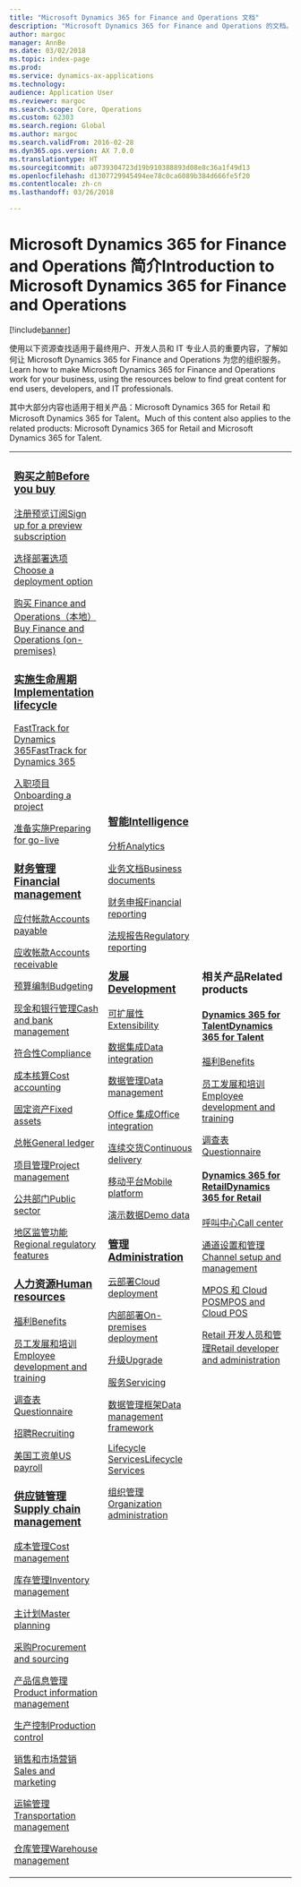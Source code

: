 ```yaml
---
title: "Microsoft Dynamics 365 for Finance and Operations 文档"
description: "Microsoft Dynamics 365 for Finance and Operations 的文档。"
author: margoc
manager: AnnBe
ms.date: 03/02/2018
ms.topic: index-page
ms.prod: 
ms.service: dynamics-ax-applications
ms.technology: 
audience: Application User
ms.reviewer: margoc
ms.search.scope: Core, Operations
ms.custom: 62303
ms.search.region: Global
ms.author: margoc
ms.search.validFrom: 2016-02-28
ms.dyn365.ops.version: AX 7.0.0
ms.translationtype: HT
ms.sourcegitcommit: a0739304723d19b910388893d08e8c36a1f49d13
ms.openlocfilehash: d1307729945494ee78c0ca6089b384d666fe5f20
ms.contentlocale: zh-cn
ms.lasthandoff: 03/26/2018

---
```


# <a name="introduction-to-microsoft-dynamics-365-for-finance-and-operations"></a><span data-ttu-id="67486-103">Microsoft Dynamics 365 for Finance and Operations 简介</span><span class="sxs-lookup"><span data-stu-id="67486-103">Introduction to Microsoft Dynamics 365 for Finance and Operations</span></span>
[!include[banner](includes/banner.md)]

<span data-ttu-id="67486-104">使用以下资源查找适用于最终用户、开发人员和 IT 专业人员的重要内容，了解如何让 Microsoft Dynamics 365 for Finance and Operations 为您的组织服务。</span><span class="sxs-lookup"><span data-stu-id="67486-104">Learn how to make Microsoft Dynamics 365 for Finance and Operations work for your business, using the resources below to find great content for end users, developers, and IT professionals.</span></span> 

<span data-ttu-id="67486-105">其中大部分内容也适用于相关产品：Microsoft Dynamics 365 for Retail 和 Microsoft Dynamics 365 for Talent。</span><span class="sxs-lookup"><span data-stu-id="67486-105">Much of this content also applies to the related products: Microsoft Dynamics 365 for Retail and Microsoft Dynamics 365 for Talent.</span></span> 

<table>
<colgroup>
<col width="33%" />
<col width="33%" />
<col width="33%" />
</colgroup>
<tbody>
<tr class="odd">
<td>
<h3><span data-ttu-id="67486-106"><a href="get-started/before-you-buy.md">购买之前</a></span><span class="sxs-lookup"><span data-stu-id="67486-106"><a href="get-started/before-you-buy.md">Before you buy</a></span></span></h3>
<p><span data-ttu-id="67486-107"><a href="../dev-itpro/dev-tools/sign-up-preview-subscription.md">注册预览订阅</a></span><span class="sxs-lookup"><span data-stu-id="67486-107"><a href="../dev-itpro/dev-tools/sign-up-preview-subscription.md">Sign up for a preview subscription</a></span></span></p>
 <p><span data-ttu-id="67486-108"><a href="../dev-itpro/deployment/choose-deployment-type.md">选择部署选项</a></span><span class="sxs-lookup"><span data-stu-id="67486-108"><a href="../dev-itpro/deployment/choose-deployment-type.md">Choose a deployment option</a></span></span></p>
 <p><span data-ttu-id="67486-109"><a href="get-started/purchase-on-premises.md">购买 Finance and Operations（本地）</a></span><span class="sxs-lookup"><span data-stu-id="67486-109"><a href="get-started/purchase-on-premises.md">Buy Finance and Operations (on-premises)</a></span></span></p>

<h3><span data-ttu-id="67486-110"><a href="imp-lifecycle/implementation-lifecycle.md">实施生命周期</a></span><span class="sxs-lookup"><span data-stu-id="67486-110"><a href="imp-lifecycle/implementation-lifecycle.md">Implementation lifecycle</a></span></span></h3>
<p><span data-ttu-id="67486-111"><a href="get-started/fasttrack-dynamics-365-overview.md">FastTrack for Dynamics 365</a></span><span class="sxs-lookup"><span data-stu-id="67486-111"><a href="get-started/fasttrack-dynamics-365-overview.md">FastTrack for Dynamics 365</a></span></span></p>
<p><span data-ttu-id="67486-112"><a href="imp-lifecycle/onboard.md">入职项目</a></span><span class="sxs-lookup"><span data-stu-id="67486-112"><a href="imp-lifecycle/onboard.md">Onboarding a project</a></span></span></p>
<p><span data-ttu-id="67486-113"><a href="imp-lifecycle/prepare-go-live.md">准备实施</a></span><span class="sxs-lookup"><span data-stu-id="67486-113"><a href="imp-lifecycle/prepare-go-live.md">Preparing for go-live</a></span></span></p>
  
<h3><span data-ttu-id="67486-114"><a href="../financials/index.md">财务管理</a></span><span class="sxs-lookup"><span data-stu-id="67486-114"><a href="../financials/index.md">Financial management</a></span></span></h3>
<p><span data-ttu-id="67486-115"><a href="../financials/accounts-payable/accounts-payable.md">应付帐款</a></span><span class="sxs-lookup"><span data-stu-id="67486-115"><a href="../financials/accounts-payable/accounts-payable.md">Accounts payable</a></span></span></p>
<p><span data-ttu-id="67486-116"><a href="../financials/accounts-receivable/accounts-receivable.md">应收帐款</a></span><span class="sxs-lookup"><span data-stu-id="67486-116"><a href="../financials/accounts-receivable/accounts-receivable.md">Accounts receivable</a></span></span></p>
<p><span data-ttu-id="67486-117"><a href="../financials/budgeting/budgeting-overview.md">预算编制</a></span><span class="sxs-lookup"><span data-stu-id="67486-117"><a href="../financials/budgeting/budgeting-overview.md">Budgeting</a></span></span></p>
<p><span data-ttu-id="67486-118"><a href="../financials/cash-bank-management/cash-bank-management.md">现金和银行管理</a></span><span class="sxs-lookup"><span data-stu-id="67486-118"><a href="../financials/cash-bank-management/cash-bank-management.md">Cash and bank management</a></span></span></p>
<p><span data-ttu-id="67486-119"><a href="../financials/general-ledger/audit-policy-rules.md">符合性</a></span><span class="sxs-lookup"><span data-stu-id="67486-119"><a href="../financials/general-ledger/audit-policy-rules.md">Compliance</a></span></span></p>
<p><span data-ttu-id="67486-120"><a href="../financials/cost-accounting/cost-accounting-home-page.md">成本核算</a></span><span class="sxs-lookup"><span data-stu-id="67486-120"><a href="../financials/cost-accounting/cost-accounting-home-page.md">Cost accounting</a></span></span></p>
<p><span data-ttu-id="67486-121"><a href="../financials/fixed-assets/fixed-assets.md">固定资产</a></span><span class="sxs-lookup"><span data-stu-id="67486-121"><a href="../financials/fixed-assets/fixed-assets.md">Fixed assets</a></span></span></p>
<p><span data-ttu-id="67486-122"><a href="../financials/general-ledger/general-ledger.md">总帐</a></span><span class="sxs-lookup"><span data-stu-id="67486-122"><a href="../financials/general-ledger/general-ledger.md">General ledger</a></span></span></p>
<p><span data-ttu-id="67486-123"><a href="../financials/project-management/overview-project-management-accounting.md">项目管理</a></span><span class="sxs-lookup"><span data-stu-id="67486-123"><a href="../financials/project-management/overview-project-management-accounting.md">Project management</a></span></span></p>
<p><span data-ttu-id="67486-124"><a href="../financials/public-sector/public-sector-functionality.md">公共部门</a></span><span class="sxs-lookup"><span data-stu-id="67486-124"><a href="../financials/public-sector/public-sector-functionality.md">Public sector</a></span></span></p>
<p><span data-ttu-id="67486-125"><a href="../dev-itpro/lcs-solutions/country-region.md">地区监管功能</a></span><span class="sxs-lookup"><span data-stu-id="67486-125"><a href="../dev-itpro/lcs-solutions/country-region.md">Regional regulatory features</a></span></span></p>

<H3><span data-ttu-id="67486-126"><a href="hr/hr-landing-page.md">人力资源</a></span><span class="sxs-lookup"><span data-stu-id="67486-126"><a href="hr/hr-landing-page.md">Human resources</a></span></span></h3>
<p><span data-ttu-id="67486-127"><a href="../talent/manage-benefit-program.md">福利</a></span><span class="sxs-lookup"><span data-stu-id="67486-127"><a href="../talent/manage-benefit-program.md">Benefits</a></span></span></p>
<p><span data-ttu-id="67486-128"><a href="../talent/performance-management-overview.md">员工发展和培训</a></span><span class="sxs-lookup"><span data-stu-id="67486-128"><a href="../talent/performance-management-overview.md">Employee development and training</a></span></span></p>
<p><span data-ttu-id="67486-129"><a href="../talent/questionnaires.md">调查表</a></span><span class="sxs-lookup"><span data-stu-id="67486-129"><a href="../talent/questionnaires.md">Questionnaire</a></span></span></p>
<p><span data-ttu-id="67486-130"><a href="hr/manage-recruiting-process.md">招聘</a></span><span class="sxs-lookup"><span data-stu-id="67486-130"><a href="hr/manage-recruiting-process.md">Recruiting</a></span></span></p>
<p><span data-ttu-id="67486-131"><a href="hr/localizations/noam-usa-payroll.md">美国工资单</a></span><span class="sxs-lookup"><span data-stu-id="67486-131"><a href="hr/localizations/noam-usa-payroll.md">US payroll</a></span></span></p>

<h3><span data-ttu-id="67486-132"><a href="../supply-chain/index.md">供应链管理</a></span><span class="sxs-lookup"><span data-stu-id="67486-132"><a href="../supply-chain/index.md">Supply chain management</a></span></span></h3>
<p><span data-ttu-id="67486-133"><a href="../supply-chain/cost-management/costing-sheets.md">成本管理</a></span><span class="sxs-lookup"><span data-stu-id="67486-133"><a href="../supply-chain/cost-management/costing-sheets.md">Cost management</a></span></span></p>
<p><span data-ttu-id="67486-134"><a href="../supply-chain/inventory/inventory-home-page.md">库存管理</a></span><span class="sxs-lookup"><span data-stu-id="67486-134"><a href="../supply-chain/inventory/inventory-home-page.md">Inventory management</a></span></span></p>
<p><span data-ttu-id="67486-135"><a href="../supply-chain/master-planning/master-plans.md">主计划</a></span><span class="sxs-lookup"><span data-stu-id="67486-135"><a href="../supply-chain/master-planning/master-plans.md">Master planning</a></span></span></p>
<p><span data-ttu-id="67486-136"><a href="../supply-chain/procurement/procurement-sourcing-overview.md">采购</a></span><span class="sxs-lookup"><span data-stu-id="67486-136"><a href="../supply-chain/procurement/procurement-sourcing-overview.md">Procurement and sourcing</a></span></span></p>
<p><span data-ttu-id="67486-137"><a href="../supply-chain/pim/product-information.md">产品信息管理</a></span><span class="sxs-lookup"><span data-stu-id="67486-137"><a href="../supply-chain/pim/product-information.md">Product information management</a></span></span></p>
<p><span data-ttu-id="67486-138"><a href="../supply-chain/production-control/production-process-overview.md">生产控制</a></span><span class="sxs-lookup"><span data-stu-id="67486-138"><a href="../supply-chain/production-control/production-process-overview.md">Production control</a></span></span></p>
<p><span data-ttu-id="67486-139"><a href="../supply-chain/sales-marketing/overview-sales-marketing.md">销售和市场营销</a></span><span class="sxs-lookup"><span data-stu-id="67486-139"><a href="../supply-chain/sales-marketing/overview-sales-marketing.md">Sales and marketing</a></span></span></p>
<p><span data-ttu-id="67486-140"><a href="../supply-chain/transportation/transportation-management-overview.md">运输管理</a></span><span class="sxs-lookup"><span data-stu-id="67486-140"><a href="../supply-chain/transportation/transportation-management-overview.md">Transportation management</a></span></span></p>
<p><span data-ttu-id="67486-141"><a href="../supply-chain/warehousing/warehouse-configuration.md">仓库管理</a></span><span class="sxs-lookup"><span data-stu-id="67486-141"><a href="../supply-chain/warehousing/warehouse-configuration.md">Warehouse management</a></span></span></p>

</td>
<td>
<h3><span data-ttu-id="67486-142"><a href="../dev-itpro/analytics/bi-reporting-home-page.md">智能</a></span><span class="sxs-lookup"><span data-stu-id="67486-142"><a href="../dev-itpro/analytics/bi-reporting-home-page.md">Intelligence</a></span></span></h3>
<p><span data-ttu-id="67486-143"><a href="../dev-itpro/analytics/analytics.md">分析</a></span><span class="sxs-lookup"><span data-stu-id="67486-143"><a href="../dev-itpro/analytics/analytics.md">Analytics</a></span></span></p>
 <p><span data-ttu-id="67486-144"><a href="../dev-itpro/analytics/document-reporting-services.md">业务文档</a></span><span class="sxs-lookup"><span data-stu-id="67486-144"><a href="../dev-itpro/analytics/document-reporting-services.md">Business documents</a></span></span></p>
<p><span data-ttu-id="67486-145"><a href="../dev-itpro/analytics/financial-reporting-intro.md">财务申报</a></span><span class="sxs-lookup"><span data-stu-id="67486-145"><a href="../dev-itpro/analytics/financial-reporting-intro.md">Financial reporting</a></span></span></p>
<p><span data-ttu-id="67486-146"><a href="../dev-itpro/analytics/general-electronic-reporting.md">法规报告</a></span><span class="sxs-lookup"><span data-stu-id="67486-146"><a href="../dev-itpro/analytics/general-electronic-reporting.md">Regulatory reporting</a></span></span></p>



<h3><span data-ttu-id="67486-147"><a href="../dev-itpro/dev-tools/developer-home-page.md">发展</span><span class="sxs-lookup"><span data-stu-id="67486-147"><a href="../dev-itpro/dev-tools/developer-home-page.md">Development</span></span></h3>
<p><span data-ttu-id="67486-148"><a href="../dev-itpro/extensibility/extensibility-home-page.md">可扩展性</a></span><span class="sxs-lookup"><span data-stu-id="67486-148"><a href="../dev-itpro/extensibility/extensibility-home-page.md">Extensibility</a></span></span></p>

<p><span data-ttu-id="67486-149"><a href="../dev-itpro/data-entities/integration-overview.md">数据集成</a></span><span class="sxs-lookup"><span data-stu-id="67486-149"><a href="../dev-itpro/data-entities/integration-overview.md">Data integration</a></span></span></p>
<p><span data-ttu-id="67486-150"><a href="../dev-itpro/data-entities/data-entities.md">数据管理</a></span><span class="sxs-lookup"><span data-stu-id="67486-150"><a href="../dev-itpro/data-entities/data-entities.md">Data management</a></span></span></p>

<p><span data-ttu-id="67486-151"><a href="../dev-itpro/office-integration/office-integration.md">Office 集成</a></span><span class="sxs-lookup"><span data-stu-id="67486-151"><a href="../dev-itpro/office-integration/office-integration.md">Office integration</a></span></span></p>
<p><span data-ttu-id="67486-152"><a href="../dev-itpro/dev-tools/continuous-delivery-home-page.md">连续交货</a></span><span class="sxs-lookup"><span data-stu-id="67486-152"><a href="../dev-itpro/dev-tools/continuous-delivery-home-page.md">Continuous delivery</a></span></span></p>
<p><span data-ttu-id="67486-153"><a href="../dev-itpro/mobile-apps/platform/mobile-platform-home-page.md">移动平台</a></span><span class="sxs-lookup"><span data-stu-id="67486-153"><a href="../dev-itpro/mobile-apps/platform/mobile-platform-home-page.md">Mobile platform</a></span></span></p>
<p><span data-ttu-id="67486-154"><a href="get-started/demo-data.md">演示数据</a></span><span class="sxs-lookup"><span data-stu-id="67486-154"><a href="get-started/demo-data.md">Demo data</a></span></span></p>

<h3><span data-ttu-id="67486-155"><a href="../dev-itpro/sysadmin/system-administration-home-page.md">管理</span><span class="sxs-lookup"><span data-stu-id="67486-155"><a href="../dev-itpro/sysadmin/system-administration-home-page.md">Administration</span></span></h3>
<p><span data-ttu-id="67486-156"><a href="../dev-itpro/deployment/cloud-deployment-overview.md">云部署</a></span><span class="sxs-lookup"><span data-stu-id="67486-156"><a href="../dev-itpro/deployment/cloud-deployment-overview.md">Cloud deployment</a></span></span></p>
<p><span data-ttu-id="67486-157"><a href="../dev-itpro/deployment/on-premises-deployment-landing-page.md">内部部署</a></span><span class="sxs-lookup"><span data-stu-id="67486-157"><a href="../dev-itpro/deployment/on-premises-deployment-landing-page.md">On-premises deployment</a></span></span></p>
<p><span data-ttu-id="67486-158"><a href="../dev-itpro/migration-upgrade/upgrade-home-page.md">升级</a></span><span class="sxs-lookup"><span data-stu-id="67486-158"><a href="../dev-itpro/migration-upgrade/upgrade-home-page.md">Upgrade</a></span></span></p>
<p><span data-ttu-id="67486-159"><a href="../dev-itpro/dev-tools/continuous-delivery-home-page.md#servicing">服务</a></span><span class="sxs-lookup"><span data-stu-id="67486-159"><a href="../dev-itpro/dev-tools/continuous-delivery-home-page.md#servicing">Servicing</a></span></span></p>
<p><span data-ttu-id="67486-160"><a href="../dev-itpro/data-entities/data-entities.md">数据管理框架</a></span><span class="sxs-lookup"><span data-stu-id="67486-160"><a href="../dev-itpro/data-entities/data-entities.md">Data management framework</a></span></span></p>
<p><span data-ttu-id="67486-161"><a href="../dev-itpro/lifecycle-services/lcs.md">Lifecycle Services</a></span><span class="sxs-lookup"><span data-stu-id="67486-161"><a href="../dev-itpro/lifecycle-services/lcs.md">Lifecycle Services</a></span></span></p>
<p><span data-ttu-id="67486-162"><a href="organization-administration/organization-administration-home-page.md">组织管理</a></span><span class="sxs-lookup"><span data-stu-id="67486-162"><a href="organization-administration/organization-administration-home-page.md">Organization administration</a></span></span></p>
</td>
<td>
<h3><span data-ttu-id="67486-163">相关产品</span><span class="sxs-lookup"><span data-stu-id="67486-163">Related products</span></span></h3>
<h4><span data-ttu-id="67486-164"><a href="../talent/index.md">Dynamics 365 for Talent</a></span><span class="sxs-lookup"><span data-stu-id="67486-164"><a href="../talent/index.md">Dynamics 365 for Talent</a></span></span></h4>
<p><span data-ttu-id="67486-165"><a href="../talent/manage-benefit-program.md">福利</a></span><span class="sxs-lookup"><span data-stu-id="67486-165"><a href="../talent/manage-benefit-program.md">Benefits</a></span></span></p>
<p><span data-ttu-id="67486-166"><a href="../talent/performance-management-overview.md">员工发展和培训</a></span><span class="sxs-lookup"><span data-stu-id="67486-166"><a href="../talent/performance-management-overview.md">Employee development and training</a></span></span></p>
<p><span data-ttu-id="67486-167"><a href="../talent/questionnaires.md">调查表</a></span><span class="sxs-lookup"><span data-stu-id="67486-167"><a href="../talent/questionnaires.md">Questionnaire</a></span></span></p>

<h4><span data-ttu-id="67486-168"><a href="../retail/index.md">Dynamics 365 for Retail</a></span><span class="sxs-lookup"><span data-stu-id="67486-168"><a href="../retail/index.md">Dynamics 365 for Retail</a></span></span></h4>
<p><span data-ttu-id="67486-169"><a href="../retail/call-center-functionality.md">呼叫中心</span><span class="sxs-lookup"><span data-stu-id="67486-169"><a href="../retail/call-center-functionality.md">Call center</span></span></p>
<p><span data-ttu-id="67486-170"><a href="../retail/define-maintain-retail-channels.md">通道设置和管理</span><span class="sxs-lookup"><span data-stu-id="67486-170"><a href="../retail/define-maintain-retail-channels.md">Channel setup and management</span></span></p>
<p><span data-ttu-id="67486-171"><a href="../retail/retail-peripherals-overview.md">MPOS 和 Cloud POS</span><span class="sxs-lookup"><span data-stu-id="67486-171"><a href="../retail/retail-peripherals-overview.md">MPOS and Cloud POS</span></span></p>
<p><span data-ttu-id="67486-172"><a href="../retail/dev-itpro/dev-retail-home-page.md">Retail 开发人员和管理</span><span class="sxs-lookup"><span data-stu-id="67486-172"><a href="../retail/dev-itpro/dev-retail-home-page.md">Retail developer and administration</span></span></p>

</td>
</tr>

</tbody>
</table>

